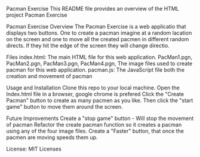 Pacman Exercise
This README file provides an overview of the HTML project Pacman Exercise

Pacman Exercise Overview
The Pacman Exercise is a web applicatio that displays two buttons. One to create a pacman imagine at a random lacation on the screen and one to move all the created pacmen in different random directs. If they hit the edge of the screen they will change directio.

Files index.html: The main HTML file for this web application. PacMan1.pgn, PacMan2.pgn, PacMan3.pgn, PacMan4.pgn, The image files used to create pacman for this web application. pacman.js: The JavaScript file both the creation and movement of pacman

Usage and Installation Clone this repo to your local machine. Open the Index.html file in a browser, google chrome is prefered Click the "Create Pacman" button to create as many pacmen as you like. Then click the "start game" button to move them around the screen.

Future Improvements
Create a "stop game" button - Will stop the movement of pacman
Refactor the create pacman function so it creates a pacman using any of the four image files.
Create a "Faster" button, that once the pacmen are moving speeds them up.

License: MIT Licenses
